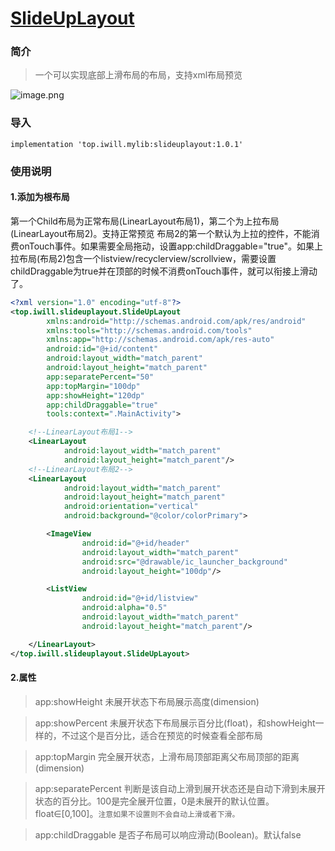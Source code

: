 # [SlideUpLayout](https://github.com/btcw/SlideUpLayout)
### 简介
>一个可以实现底部上滑布局的布局，支持xml布局预览

![image.png](https://upload-images.jianshu.io/upload_images/9090596-fd1e6bef487f292a.png?imageMogr2/auto-orient/strip%7CimageView2/2/w/1240)

### 导入

```Gradle
implementation 'top.iwill.mylib:slideuplayout:1.0.1'
```

### 使用说明

#### 1.添加为根布局
第一个Child布局为正常布局(LinearLayout布局1)，第二个为上拉布局(LinearLayout布局2)。支持正常预览
布局2的第一个默认为上拉的控件，不能消费onTouch事件。如果需要全局拖动，设置app:childDraggable="true"。如果上拉布局(布局2)包含一个listview/recyclerview/scrollview，需要设置childDraggable为true并在顶部的时候不消费onTouch事件，就可以衔接上滑动了。

```xml
<?xml version="1.0" encoding="utf-8"?>
<top.iwill.slideuplayout.SlideUpLayout
        xmlns:android="http://schemas.android.com/apk/res/android"
        xmlns:tools="http://schemas.android.com/tools"
        xmlns:app="http://schemas.android.com/apk/res-auto"
        android:id="@+id/content"
        android:layout_width="match_parent"
        android:layout_height="match_parent"
        app:separatePercent="50"
        app:topMargin="100dp"
        app:showHeight="120dp"
        app:childDraggable="true"
        tools:context=".MainActivity">

    <!--LinearLayout布局1-->
    <LinearLayout
            android:layout_width="match_parent"
            android:layout_height="match_parent"/>
    <!--LinearLayout布局2-->
    <LinearLayout
            android:layout_width="match_parent"
            android:layout_height="match_parent"
            android:orientation="vertical"
            android:background="@color/colorPrimary">

        <ImageView
                android:id="@+id/header"
                android:layout_width="match_parent"
                android:src="@drawable/ic_launcher_background"
                android:layout_height="100dp"/>

        <ListView
                android:id="@+id/listview"
                android:alpha="0.5"
                android:layout_width="match_parent"
                android:layout_height="match_parent"/>

    </LinearLayout>
</top.iwill.slideuplayout.SlideUpLayout>
```

#### 2.属性
>app:showHeight  未展开状态下布局展示高度(dimension)

>app:showPercent   未展开状态下布局展示百分比(float)，和showHeight一样的，不过这个是百分比，适合在预览的时候查看全部布局

>app:topMargin 完全展开状态，上滑布局顶部距离父布局顶部的距离(dimension)

>app:separatePercent 判断是该自动上滑到展开状态还是自动下滑到未展开状态的百分比。100是完全展开位置，0是未展开的默认位置。float∈[0,100]。```注意如果不设置则不会自动上滑或者下滑。```

>app:childDraggable 是否子布局可以响应滑动(Boolean)。默认false


